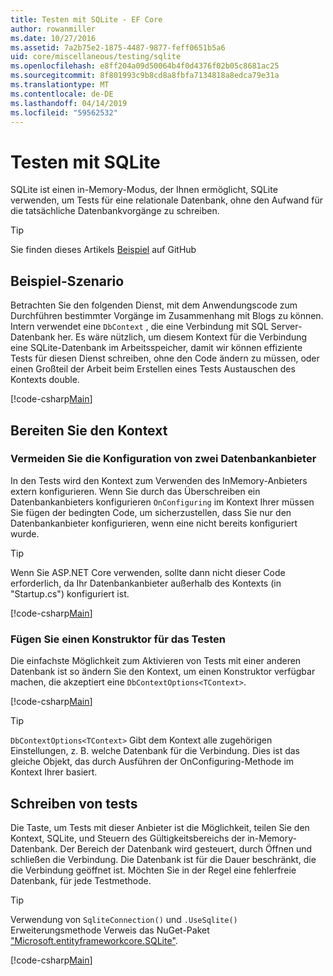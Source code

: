 ```yaml
---
title: Testen mit SQLite - EF Core
author: rowanmiller
ms.date: 10/27/2016
ms.assetid: 7a2b75e2-1875-4487-9877-feff0651b5a6
uid: core/miscellaneous/testing/sqlite
ms.openlocfilehash: e8ff204a09d50064b4f0d4376f02b05c8681ac25
ms.sourcegitcommit: 8f801993c9b8cd8a8fbfa7134818a8edca79e31a
ms.translationtype: MT
ms.contentlocale: de-DE
ms.lasthandoff: 04/14/2019
ms.locfileid: "59562532"
---
```

# <a name="testing-with-sqlite"></a>Testen mit SQLite

SQLite ist einen in-Memory-Modus, der Ihnen ermöglicht, SQLite verwenden, um Tests für eine relationale Datenbank, ohne den Aufwand für die tatsächliche Datenbankvorgänge zu schreiben.

> [!TIP]  
> Sie finden dieses Artikels [Beispiel](https://github.com/aspnet/EntityFramework.Docs/tree/master/samples/core/Miscellaneous/Testing) auf GitHub

## <a name="example-testing-scenario"></a>Beispiel-Szenario

Betrachten Sie den folgenden Dienst, mit dem Anwendungscode zum Durchführen bestimmter Vorgänge im Zusammenhang mit Blogs zu können. Intern verwendet eine `DbContext` , die eine Verbindung mit SQL Server-Datenbank her. Es wäre nützlich, um diesem Kontext für die Verbindung eine SQLite-Datenbank im Arbeitsspeicher, damit wir können effiziente Tests für diesen Dienst schreiben, ohne den Code ändern zu müssen, oder einen Großteil der Arbeit beim Erstellen eines Tests Austauschen des Kontexts double.

[!code-csharp[Main](../../../../samples/core/Miscellaneous/Testing/BusinessLogic/BlogService.cs)]

## <a name="get-your-context-ready"></a>Bereiten Sie den Kontext

### <a name="avoid-configuring-two-database-providers"></a>Vermeiden Sie die Konfiguration von zwei Datenbankanbieter

In den Tests wird den Kontext zum Verwenden des InMemory-Anbieters extern konfigurieren. Wenn Sie durch das Überschreiben ein Datenbankanbieters konfigurieren `OnConfiguring` im Kontext Ihrer müssen Sie fügen der bedingten Code, um sicherzustellen, dass Sie nur den Datenbankanbieter konfigurieren, wenn eine nicht bereits konfiguriert wurde.

> [!TIP]  
> Wenn Sie ASP.NET Core verwenden, sollte dann nicht dieser Code erforderlich, da Ihr Datenbankanbieter außerhalb des Kontexts (in "Startup.cs") konfiguriert ist.

[!code-csharp[Main](../../../../samples/core/Miscellaneous/Testing/BusinessLogic/BloggingContext.cs#OnConfiguring)]

### <a name="add-a-constructor-for-testing"></a>Fügen Sie einen Konstruktor für das Testen

Die einfachste Möglichkeit zum Aktivieren von Tests mit einer anderen Datenbank ist so ändern Sie den Kontext, um einen Konstruktor verfügbar machen, die akzeptiert eine `DbContextOptions<TContext>`.

[!code-csharp[Main](../../../../samples/core/Miscellaneous/Testing/BusinessLogic/BloggingContext.cs#Constructors)]

> [!TIP]  
> `DbContextOptions<TContext>` Gibt dem Kontext alle zugehörigen Einstellungen, z. B. welche Datenbank für die Verbindung. Dies ist das gleiche Objekt, das durch Ausführen der OnConfiguring-Methode im Kontext Ihrer basiert.

## <a name="writing-tests"></a>Schreiben von tests

Die Taste, um Tests mit dieser Anbieter ist die Möglichkeit, teilen Sie den Kontext, SQLite, und Steuern des Gültigkeitsbereichs der in-Memory-Datenbank. Der Bereich der Datenbank wird gesteuert, durch Öffnen und schließen die Verbindung. Die Datenbank ist für die Dauer beschränkt, die die Verbindung geöffnet ist. Möchten Sie in der Regel eine fehlerfreie Datenbank, für jede Testmethode.

>[!TIP]
> Verwendung von `SqliteConnection()` und `.UseSqlite()` Erweiterungsmethode Verweis das NuGet-Paket ["Microsoft.entityframeworkcore.SQLite"](https://www.nuget.org/packages/Microsoft.EntityFrameworkCore.Sqlite/).

[!code-csharp[Main](../../../../samples/core/Miscellaneous/Testing/TestProject/SQLite/BlogServiceTests.cs)]
